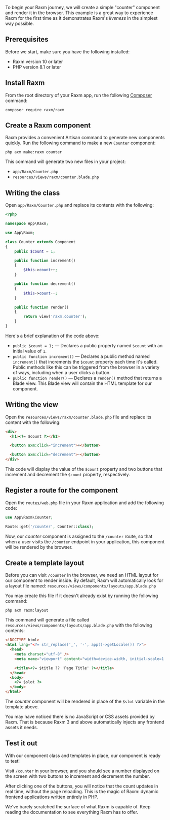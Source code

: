 To begin your Raxm journey, we will create a simple "counter" component and render it in the browser. This example is a great way to experience Raxm for the first time as it demonstrates Raxm's _liveness_ in the simplest way possible.

## Prerequisites

Before we start, make sure you have the following installed:

- Raxm version 10 or later
- PHP version 8.1 or later

## Install Raxm

From the root directory of your Raxm app, run the following [Composer](https://getcomposer.org/) command:

```shell
composer require raxm/raxm
```

## Create a Raxm component

Raxm provides a convenient Artisan command to generate new components quickly. Run the following command to make a new `Counter` component:

```shell
php axm make:raxm counter
```

This command will generate two new files in your project:

- `app/Raxm/Counter.php`
- `resources/views/raxm/counter.blade.php`

## Writing the class

Open `app/Raxm/Counter.php` and replace its contents with the following:

```php
<?php

namespace App\Raxm;

use App\Raxm;

class Counter extends Component
{
    public $count = 1;

    public function increment()
    {
        $this->count++;
    }

    public function decrement()
    {
        $this->count--;
    }

    public function render()
    {
        return view('raxm.counter');
    }
}
```

Here's a brief explanation of the code above:

- `public $count = 1;` — Declares a public property named `$count` with an initial value of `1`.
- `public function increment()` — Declares a public method named `increment()` that increments the `$count` property each time it's called. Public methods like this can be triggered from the browser in a variety of ways, including when a user clicks a button.
- `public function render()` — Declares a `render()` method that returns a Blade view. This Blade view will contain the HTML template for our component.

## Writing the view

Open the `resources/views/raxm/counter.blade.php` file and replace its content with the following:

```html
<div>
  <h1><?= $count ?></h1>

  <button axm:click="increment">+</button>

  <button axm:click="decrement">-</button>
</div>
```

This code will display the value of the `$count` property and two buttons that increment and decrement the `$count` property, respectively.

## Register a route for the component

Open the `routes/web.php` file in your Raxm application and add the following code:

```php
use App\Raxm\Counter;

Route::get('/counter', Counter::class);
```

Now, our _counter_ component is assigned to the `/counter` route, so that when a user visits the `/counter` endpoint in your application, this component will be rendered by the browser.

## Create a template layout

Before you can visit `/counter` in the browser, we need an HTML layout for our component to render inside. By default, Raxm will automatically look for a layout file named: `resources/views/components/layouts/app.blade.php`

You may create this file if it doesn't already exist by running the following command:

```shell
php axm raxm:layout
```

This command will generate a file called `resources/views/components/layouts/app.blade.php` with the following contents:

```html
<!DOCTYPE html>
<html lang="<?= str_replace('_', '-', app()->getLocale()) ?>">
  <head>
    <meta charset="utf-8" />
    <meta name="viewport" content="width=device-width, initial-scale=1.0" />

    <title><?= $title ?? 'Page Title' ?></title>
  </head>
  <body>
    <?= $slot ?>
  </body>
</html>
```

The _counter_ component will be rendered in place of the `$slot` variable in the template above.

You may have noticed there is no JavaScript or CSS assets provided by Raxm. That is because Raxm 3 and above automatically injects any frontend assets it needs.

## Test it out

With our component class and templates in place, our component is ready to test!

Visit `/counter` in your browser, and you should see a number displayed on the screen with two buttons to increment and decrement the number.

After clicking one of the buttons, you will notice that the count updates in real time, without the page reloading. This is the magic of Raxm: dynamic frontend applications written entirely in PHP.

We've barely scratched the surface of what Raxm is capable of. Keep reading the documentation to see everything Raxm has to offer.
